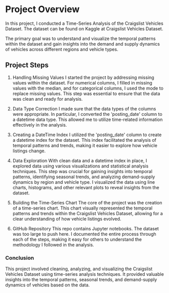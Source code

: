 # Project Overview
In this project, I conducted a Time-Series Analysis of the Craigslist Vehicles Dataset. The dataset can be found on Kaggle at Craigslist Vehicles Dataset.

The primary goal was to understand and visualize the temporal patterns within the dataset and gain insights into the demand and supply dynamics of vehicles across different regions and vehicle types.

## Project Steps
1. Handling Missing Values
I started the project by addressing missing values within the dataset. For numerical columns, I filled in missing values with the median, and for categorical columns, I used the mode to replace missing values. This step was essential to ensure that the data was clean and ready for analysis.

2. Data Type Correction
I made sure that the data types of the columns were appropriate. In particular, I converted the 'posting_date' column to a datetime data type. This allowed me to utilize time-related information effectively in the analysis.

3. Creating a DateTime Index
I utilized the 'posting_date' column to create a datetime index for the dataset. This index facilitated the analysis of temporal patterns and trends, making it easier to explore how vehicle listings change.

4. Data Exploration
With clean data and a datetime index in place, I explored data using various visualizations and statistical analysis techniques. This step was crucial for gaining insights into temporal patterns, identifying seasonal trends, and analyzing demand-supply dynamics by region and vehicle type. I visualized the data using line charts, histograms, and other relevant plots to reveal insights from the dataset.

5. Building the Time-Series Chart
The core of the project was the creation of a time-series chart. This chart visually represented the temporal patterns and trends within the Craigslist Vehicles Dataset, allowing for a clear understanding of how vehicle listings evolved.

6. GitHub Repository
This repo contains Jupyter notebooks. The dataset was too large to push here. I documented the entire process through each of the steps, making it easy for others to understand the methodology I followed in the analysis.

### Conclusion
This project involved cleaning, analyzing, and visualizing the Craigslist Vehicles Dataset using time-series analysis techniques. It provided valuable insights into the temporal patterns, seasonal trends, and demand-supply dynamics of vehicles based on the data.
